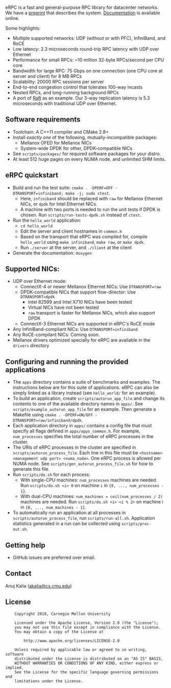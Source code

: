 eRPC is a fast and general-purpose RPC library for datacenter networks.
We have a [preprint](https://arxiv.org/pdf/1806.00680.pdf) that describes the
system. [Documentation](http://www.cs.cmu.edu/~akalia/erpc_doc) is available
online.

Some highlights:
 * Multiple supported networks: UDP (without or with PFC), InfiniBand, and RoCE
 * Low latency: 2.3 microseconds round-trip RPC latency with UDP over Ethernet
 * Performance for small RPCs: ~10 million 32-byte RPCs/second per CPU core
 * Bandwidth for large RPC: 75 Gbps on one connection (one CPU core at server
   and client) for 8 MB RPCs
 * Scalability: 20000 RPC sessions per server
 * End-to-end congestion control that tolerates 100-way incasts
 * Nested RPCs, and long-running background RPCs
 * A port of [Raft](https://github.com/willemt/raft) as an example. Our 3-way
   replication latency is 5.3 microseconds with traditional UDP over Ethernet.

## Software requirements
 * Toolchain: A C++11 compiler and CMake 2.8+
 * Install _exactly one_ of the following, mutually-incompatible packages:
   * Mellanox OFED for Mellanox NICs
   * System-wide DPDK for other, DPDK-compatible NICs
 * See `scripts/packages/` for required software packages for your distro.
 * At least 512 huge pages on every NUMA node, and unlimited SHM limits.

## eRPC quickstart
 * Build and run the test suite:
   `cmake . -DPERF=OFF -DTRANSPORT=infiniband; make -j; sudo ctest`.
   * Here, `infiniband` should be replaced with `raw` for Mellanox Ethernet
     NICs, or `dpdk` for Intel Ethernet NICs.
   * A machine with two ports is needed to run the unit tests if DPDK is chosen.
     Run `scripts/run-tests-dpdk.sh` instead of `ctest`.
 * Run the `hello_world` application:
   * `cd hello_world`
   * Edit the server and client hostnames in `common.h` 
   * Based on the transport that eRPC was compiled for, compile `hello_world`
     using `make infiniband`, `make raw`, or `make dpdk`.
   * Run `./server` at the server, and `./client` at the client
 * Generate the documentation: `doxygen`

## Supported NICs:
 * UDP over Ethernet mode:
   * ConnectX-4 or newer Mellanox Ethernet NICs: Use `DTRANSPORT=raw`
   * DPDK-compatible NICs that support flow-director: Use `DTRANSPORT=dpdk`
     * Intel 82599 and Intel X710 NICs have been tested
     * Virtual NICs have not been tested
     * `raw` transport is faster for Mellanox NICs, which also support DPDK
   * ConnectX-3 Ethernet NICs are supported in eRPC's RoCE mode
 * Any InfiniBand-compliant NICs: Use `DTRANSPORT=infiniband`
 * Any RoCE-compilant NICs: Coming soon.
 * Mellanox drivers optimized specially for eRPC are available in the `drivers`
   directory

## Configuring and running the provided applications
 * The `apps` directory contains a suite of benchmarks and examples. The
   instructions below are for this suite of applications. eRPC can also be
   simply linked as a library instead (see `hello_world/` for an example).
 * To build an application, create `scripts/autorun_app_file` and change its
   contents to one of the available directory names in `apps/`. See
   `scripts/example_autorun_app_file` for an example. Then generate a
   Makefile using `cmake . -DPERF=ON/OFF -DTRANSPORT=raw/infiniband/dpdk`. 
 * Each application directory in `apps/` contains a config file
   that must specify all flags defined in `apps/apps_common.h`. For example,
   `num_processes` specifies the total number of eRPC processes in the cluster.
 * The URIs of eRPC processes in the cluster are specified in
   `scripts/autorun_process_file`. Each line in this file must be
   `<hostname> <management udp port> <numa_node>`. One eRPC process is allowed
   per NUMA node. See `scripts/gen_autorun_process_file.sh` for how to generate
   this file.
 * Run `scripts/do.sh` for each process:
   * With single-CPU machines: `num_processes` machines are needed.
     Run `scripts/do.sh <i> 0` on machine `i` in `{0, ..., num_processes - 1}`.
   * With dual-CPU machines: `num_machines = ceil(num_processes / 2)` machines
     are needed. Run `scripts/do.sh <i> <i % 2>` on machine i in
     `{0, ..., num_machines - 1}`.
 * To automatically run an application at all processes in
   `scripts/autorun_process_file`, run `scripts/run-all.sh`. Application
   statistics generated in a run can be collected using `scripts/proc-out.sh`.

## Getting help
 * GitHub issues are preferred over email.

## Contact
Anuj Kalia (akalia@cs.cmu.edu)

## License
		Copyright 2018, Carnegie Mellon University

        Licensed under the Apache License, Version 2.0 (the "License");
        you may not use this file except in compliance with the License.
        You may obtain a copy of the License at

            http://www.apache.org/licenses/LICENSE-2.0

        Unless required by applicable law or agreed to in writing, software
        distributed under the License is distributed on an "AS IS" BASIS,
        WITHOUT WARRANTIES OR CONDITIONS OF ANY KIND, either express or implied.
        See the License for the specific language governing permissions and
        limitations under the License.

